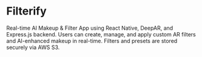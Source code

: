 # Filterify
Real-time AI Makeup &amp; Filter App using React Native, DeepAR, and Express.js backend. Users can create, manage, and apply custom AR filters and AI-enhanced makeup in real-time. Filters and presets are stored securely via AWS S3.
